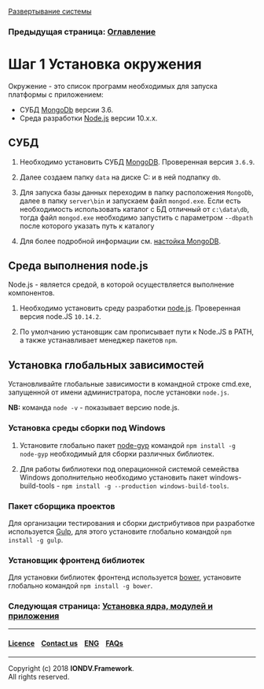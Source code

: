[Развертывание системы](/docs/ru/1_system_deployment/)  

### Предыдущая страница: [Оглавление](docs/ru/index.md)

# Шаг 1 Установка окружения

Окружение - это список программ необходимых для запуска платформы с приложением:

* СУБД [MongoDb](https://www.mongodb.org/) версии 3.6.
* Среда разработки [Node.js](<https://nodejs.org/en/>) версии 10.x.x.

## СУБД

1. Необходимо установить СУБД [MongoDB](https://www.mongodb.org/). Проверенная версия `3.6.9`. 

2. Далее создаем папку `data` на диске C: и в ней подпапку `db`.

3. Для запуска базы данных переходим в папку расположения `MongoDb`, далее в папку `server\bin` и запускаем файл `mongod.exe`.
Если есть необходимость использовать каталог с БД отличный от `c:\data\db`, тогда файл `mongod.exe` необходимо запустить
с параметром `--dbpath` после которого указать путь к каталогу

4. Для более подробной информации см. [настойка MongoDB](). 

## Среда выполнения node.js

Node.js - является средой, в которой осуществляется выполнение компонентов. 

1. Необходимо установить среду разработки [node.js](https://nodejs.org/). Проверенная версия node.JS `10.14.2`.

2. По умолчанию установщик сам прописывает пути к Node.JS в PATH, а также устанавливает менеджер пакетов `npm`.

## Установка глобальных зависимостей

Установливайте глобальные зависимости в командной строке cmd.exe, запущенной от имени администратора, после установки `node.js`.

**NB:** команда `node -v` - показывает версию node.js.

### Установка среды сборки под Windows

1. Установите глобально пакет [node-gyp](<https://github.com/nodejs/node-gyp>) командой `npm install -g node-gyp` необходимый для сборки различных библиотек. 

2. Для работы библиотеки под операционной системой семейства Windows дополнительно необходимо установить пакет windows-build-tools - `npm install -g --production windows-build-tools`.

### Пакет сборщика проектов

Для организации тестирования и сборки дистрибутивов при разработке используется [Gulp](http://gulpjs.com/), для этого установите глобально командой `npm install -g gulp`. 

### Установщик фронтенд библиотек

Для установки библиотек фронтенд используется [bower](https://bower.io), установите глобально командой `npm install -g bower`.  


### Следующая страница: [Установка ядра, модулей и приложения](docs/ru/1_system_deployment/step2_project_with_modules.md)  

--------------------------------------------------------------------------  


 #### [Licence](/LICENCE.md) &ensp;  [Contact us](https://iondv.ru/index.html) &ensp;  [ENG](/docs/en/1_system_deployment/step1_installing_environment.md)    &ensp; [FAQs](/faqs.md)          



--------------------------------------------------------------------------  

Copyright (c) 2018 **IONDV.Framework**.  
All rights reserved.  
 